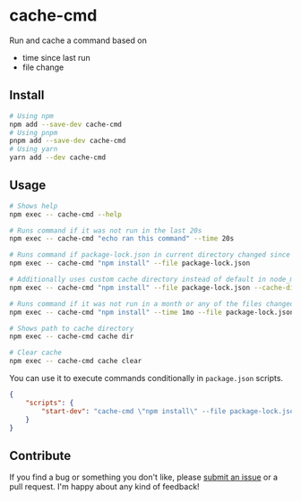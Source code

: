 # cache-cmd

Run and cache a command based on

-   time since last run
-   file change

## Install

```sh
# Using npm
npm add --save-dev cache-cmd
# Using pnpm
pnpm add --save-dev cache-cmd
# Using yarn
yarn add --dev cache-cmd
```

## Usage

```sh
# Shows help
npm exec -- cache-cmd --help

# Runs command if it was not run in the last 20s
npm exec -- cache-cmd "echo ran this command" --time 20s

# Runs command if package-lock.json in current directory changed since last run
npm exec -- cache-cmd "npm install" --file package-lock.json

# Additionally uses custom cache directory instead of default in node_modules
npm exec -- cache-cmd "npm install" --file package-lock.json --cache-dir .config/cache

# Runs command if it was not run in a month or any of the files changed
npm exec -- cache-cmd "npm install" --time 1mo --file package-lock.json --file package.json

# Shows path to cache directory
npm exec -- cache-cmd cache dir

# Clear cache
npm exec -- cache-cmd cache clear
```

You can use it to execute commands conditionally in `package.json` scripts.

```json
{
    "scripts": {
        "start-dev": "cache-cmd \"npm install\" --file package-lock.json && start-dev-server"
    }
}
```

## Contribute

If you find a bug or something you don't like, please [submit an issue](https://github.com/dcastil/cache-cmd/issues/new) or a pull request. I'm happy about any kind of feedback!
